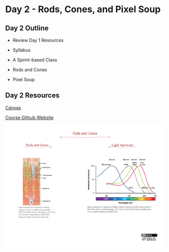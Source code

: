 # Day 2 - Rods, Cones, and Pixel Soup

## Day 2 Outline

* Review Day 1 Resources

* Syllabus

* A Sprint-based Class

* Rods and Cones

* Pixel Soup

## Day 2 Resources

[Canvas](https://unomaha.instructure.com/courses/25280)

[Course Github Website](https://github.com/cs2620/)

![Rods and Cones](./images/Day2.png)